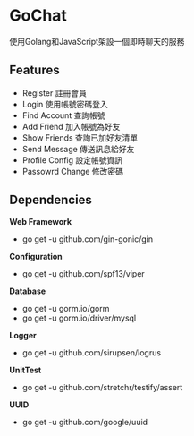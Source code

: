 # GoChat
使用Golang和JavaScript架設一個即時聊天的服務

## Features
- Register 註冊會員
- Login 使用帳號密碼登入
- Find Account 查詢帳號
- Add Friend 加入帳號為好友
- Show Friends 查詢已加好友清單
- Send Message 傳送訊息給好友
- Profile Config 設定帳號資訊
- Passowrd Change 修改密碼

## Dependencies
**Web Framework**
- go get -u github.com/gin-gonic/gin

**Configuration**
- go get -u github.com/spf13/viper

**Database**
- go get -u gorm.io/gorm
- go get -u gorm.io/driver/mysql

**Logger**
- go get -u github.com/sirupsen/logrus

**UnitTest**
- go get -u github.com/stretchr/testify/assert 

**UUID**
- go get -u github.com/google/uuid

